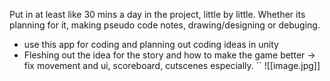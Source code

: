 Put in at least like 30 mins a day in the project, little by little. Whether its planning for it, making pseudo code notes, drawing/designing or debuging.
- use this app for coding and planning out coding ideas in unity
- Fleshing out the idea for the story and how to make the game better -> fix movement and ui, scoreboard, cutscenes especially.
``
![[image.jpg]]